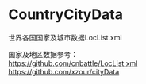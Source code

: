 # CountryCityData
世界各国国家及城市数据LocList.xml<br>


国家及地区数据参考：<br>
https://github.com/cnbattle/LocList.xml<br>
https://github.com/xzour/cityData<br>
